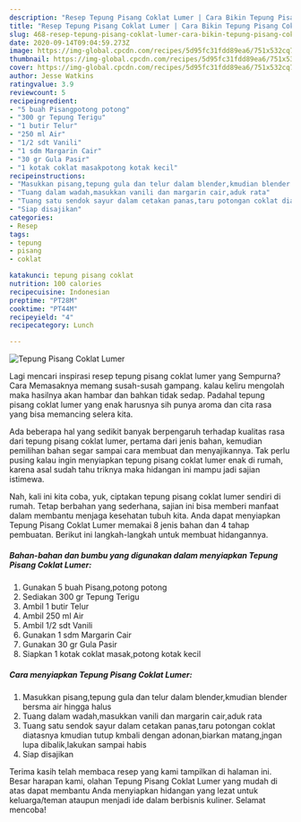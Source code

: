 ```yaml
---
description: "Resep Tepung Pisang Coklat Lumer | Cara Bikin Tepung Pisang Coklat Lumer Yang Sedap"
title: "Resep Tepung Pisang Coklat Lumer | Cara Bikin Tepung Pisang Coklat Lumer Yang Sedap"
slug: 468-resep-tepung-pisang-coklat-lumer-cara-bikin-tepung-pisang-coklat-lumer-yang-sedap
date: 2020-09-14T09:04:59.273Z
image: https://img-global.cpcdn.com/recipes/5d95fc31fdd89ea6/751x532cq70/tepung-pisang-coklat-lumer-foto-resep-utama.jpg
thumbnail: https://img-global.cpcdn.com/recipes/5d95fc31fdd89ea6/751x532cq70/tepung-pisang-coklat-lumer-foto-resep-utama.jpg
cover: https://img-global.cpcdn.com/recipes/5d95fc31fdd89ea6/751x532cq70/tepung-pisang-coklat-lumer-foto-resep-utama.jpg
author: Jesse Watkins
ratingvalue: 3.9
reviewcount: 5
recipeingredient:
- "5 buah Pisangpotong potong"
- "300 gr Tepung Terigu"
- "1 butir Telur"
- "250 ml Air"
- "1/2 sdt Vanili"
- "1 sdm Margarin Cair"
- "30 gr Gula Pasir"
- "1 kotak coklat masakpotong kotak kecil"
recipeinstructions:
- "Masukkan pisang,tepung gula dan telur dalam blender,kmudian blender bersma air hingga halus"
- "Tuang dalam wadah,masukkan vanili dan margarin cair,aduk rata"
- "Tuang satu sendok sayur dalam cetakan panas,taru potongan coklat diatasnya kmudian tutup kmbali dengan adonan,biarkan matang,jngan lupa dibalik,lakukan sampai habis"
- "Siap disajikan"
categories:
- Resep
tags:
- tepung
- pisang
- coklat

katakunci: tepung pisang coklat 
nutrition: 100 calories
recipecuisine: Indonesian
preptime: "PT28M"
cooktime: "PT44M"
recipeyield: "4"
recipecategory: Lunch

---
```



![Tepung Pisang Coklat Lumer](https://img-global.cpcdn.com/recipes/5d95fc31fdd89ea6/751x532cq70/tepung-pisang-coklat-lumer-foto-resep-utama.jpg)

Lagi mencari inspirasi resep tepung pisang coklat lumer yang Sempurna? Cara Memasaknya memang susah-susah gampang. kalau keliru mengolah maka hasilnya akan hambar dan bahkan tidak sedap. Padahal tepung pisang coklat lumer yang enak harusnya sih punya aroma dan cita rasa yang bisa memancing selera kita.



Ada beberapa hal yang sedikit banyak berpengaruh terhadap kualitas rasa dari tepung pisang coklat lumer, pertama dari jenis bahan, kemudian pemilihan bahan segar sampai cara membuat dan menyajikannya. Tak perlu pusing kalau ingin menyiapkan tepung pisang coklat lumer enak di rumah, karena asal sudah tahu triknya maka hidangan ini mampu jadi sajian istimewa.


Nah, kali ini kita coba, yuk, ciptakan tepung pisang coklat lumer sendiri di rumah. Tetap berbahan yang sederhana, sajian ini bisa memberi manfaat dalam membantu menjaga kesehatan tubuh kita. Anda dapat menyiapkan Tepung Pisang Coklat Lumer memakai 8 jenis bahan dan 4 tahap pembuatan. Berikut ini langkah-langkah untuk membuat hidangannya.

<!--inarticleads1-->

##### Bahan-bahan dan bumbu yang digunakan dalam menyiapkan Tepung Pisang Coklat Lumer:

1. Gunakan 5 buah Pisang,potong potong
1. Sediakan 300 gr Tepung Terigu
1. Ambil 1 butir Telur
1. Ambil 250 ml Air
1. Ambil 1/2 sdt Vanili
1. Gunakan 1 sdm Margarin Cair
1. Gunakan 30 gr Gula Pasir
1. Siapkan 1 kotak coklat masak,potong kotak kecil




<!--inarticleads2-->

##### Cara menyiapkan Tepung Pisang Coklat Lumer:

1. Masukkan pisang,tepung gula dan telur dalam blender,kmudian blender bersma air hingga halus
1. Tuang dalam wadah,masukkan vanili dan margarin cair,aduk rata
1. Tuang satu sendok sayur dalam cetakan panas,taru potongan coklat diatasnya kmudian tutup kmbali dengan adonan,biarkan matang,jngan lupa dibalik,lakukan sampai habis
1. Siap disajikan




Terima kasih telah membaca resep yang kami tampilkan di halaman ini. Besar harapan kami, olahan Tepung Pisang Coklat Lumer yang mudah di atas dapat membantu Anda menyiapkan hidangan yang lezat untuk keluarga/teman ataupun menjadi ide dalam berbisnis kuliner. Selamat mencoba!

